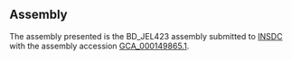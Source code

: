 

Assembly
--------

The assembly presented is the BD\_JEL423 assembly submitted to
[INSDC](http://www.insdc.org) with the assembly accession
[GCA\_000149865.1](http://www.ebi.ac.uk/ena/data/view/GCA_000149865.1).
